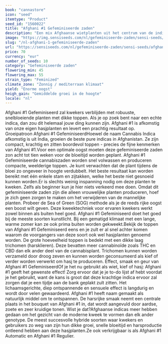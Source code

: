 ```yaml
---
book: "cannastore"
icon: "seed"
itemtype: "Product"
seed_id: "1560022"
title: "Afghani #1 Gefeminiseerde zaden"
description: "Een mix Afghaanse wietplanten uit het centrum van de indica. Een donkere, dichte indica met stevige toppen vol hars? Koop hier Afghani #1 Gefeminiseerd-zaden!"
image: "https://img.sensiseeds.com/nl/gefeminiseerde-zaden/sensi-seeds/afghani-1-gefeminiseerd-image.png"
slug: "/nl-afghani-1-gefeminiseerde-zaden"
url: "https://sensiseeds.com/nl/gefeminiseerde-zaden/sensi-seeds/afghani-1-gefeminiseerd?a_aid=cannastore"
price: 70
currency: "eur"
number_of_seeds: 10
category: "Gefeminiseerde zaden"
flowering_min: 45
flowering_max: 55
strain_type: "Feminized"
climate_zone: "Zonnig / mediterraan klimaat"
yield: "Enorme oogst"
heigh_gain: "Gemiddelde groei in de hoogte"
locale: "nl"
---
```

Afghani #1 Gefeminiseerd zal kwekers verblijden met robuuste, snelbloeiende planten met dikke toppen. Als je op zoek bent naar een echte indica, dan zou dit helemaal jouw ding kunnen zijn. Afghani #1 is afkomstig van onze eigen hasjplanten en levert een prachtig resultaat op. Groeipatroon Afghani #1 GefeminiseerdHoewel de naam Cannabis Indica afkomstig is uit India, groeien de beste pure indicas in Afghanistan. Ze zijn compact, krachtig en zitten boordevol toppen - precies de fijne kenmerken van Afghani #1.Voor een optimale oogst moeten deze gefeminiseerde zaden zon acht tot tien weken voor de bloeitijd worden geplant. Afghani #1 Gefeminiseerde cannabiszaden worden snel volwassen en produceren compacte, weelderige toppen. Je kunt verwachten dat de plant tijdens de bloei zo ongeveer in hoogte verdubbelt. Het beste resultaat kan worden bereikt met één enkele stam en zijtakken, welke het beste niet gesnoeid kunnen worden.Er is slechts weinig inspanning nodig om deze planten te kweken. Zelfs als beginner kun je hier niets verkeerd mee doen. Omdat dit gefeminiseerde zaden zijn die alleen vrouwelijke planten produceren, hoef je zich geen zorgen te maken om het verwijderen van de mannelijke planten. Probeer de Sea of Green (SOG) methode als je de reeds rijke oogst een boost wilt geven. Deze kweektechniek voor ervaren kwekers werkt zowel binnen als buiten heel goed. Afghani #1 Gefeminiseerd doet het goed bij de meeste soorten kunstlicht. Bij een gematigd klimaat met een lange, warme zomer kan ze ook prima buiten worden gekweekt.Bekijk de toppen van Afghani #1 Gefeminiseerd eens en je zult er al snel achter komen waarom de voorgangers van deze soort ook wel hasjplanten genoemd worden. De grote hoeveelheid toppen is bedekt met een dikke laag trichomen (harsklieren). Deze bevatten meer cannabinoïde zoals THC en CBD dan elk ander deel van de cannabisplant. Trichomen kunnen worden verzameld door droog zeven en kunnen worden geconsumeerd als kief of verder worden verwerkt om hasj te produceren. Effect, smaak en geur van Afghani #1 GefeminiseerdOf je het nu gebruikt als wiet, kief of hasj: Afghani #1 geeft het gewenste effect! Zorg ervoor dat je je to-do lijst af hebt voordat je het gebruikt, want de kans is groot dat deze krachtige indica ervoor zal zorgen dat je een tijdje aan de bank geplakt zult zitten. Het lichaamsgerichte, diep ontspannende en sensuele effect is langdurig en wordt door velen gewaardeerd. Afghani #1 heeft naam gemaakt als natuurlijk middel om te ontspannen. De harsrijke smaak neemt een centrale plaats in het bouquet van Afghani #1 in, dat wordt aangevuld door aardse, zoete en zeer kruidige tonen. Wist je dat?Afghaanse indicas meer hebben gedaan om het gezicht van de moderne kweek te vormen dan elk ander genotype. De meest succesvolle hybride soorten waar kwekers en gebruikers zo weg van zijn hun dikke groei, snelle bloeitijd en harsproductie ontleend hebben aan deze hasjplanten.Ze ook verkrijgbaar is als Afghani #1 Automatic en Afghani #1 Regulier.
